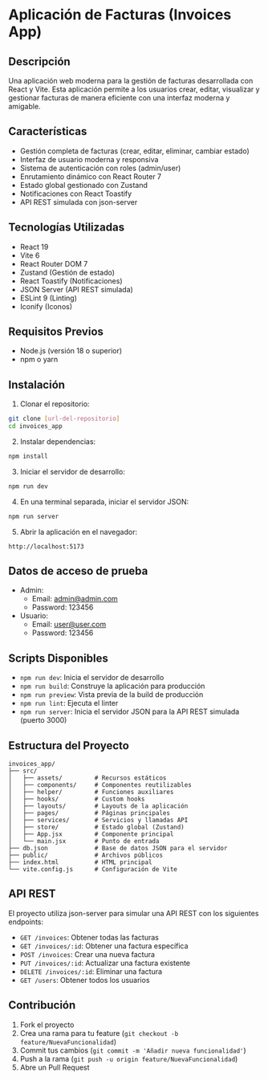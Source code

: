 # Aplicación de Facturas (Invoices App)

## Descripción
Una aplicación web moderna para la gestión de facturas desarrollada con React y Vite. Esta aplicación permite a los usuarios crear, editar, visualizar y gestionar facturas de manera eficiente con una interfaz moderna y amigable.

## Características
- Gestión completa de facturas (crear, editar, eliminar, cambiar estado)
- Interfaz de usuario moderna y responsiva
- Sistema de autenticación con roles (admin/user)
- Enrutamiento dinámico con React Router 7
- Estado global gestionado con Zustand
- Notificaciones con React Toastify
- API REST simulada con json-server

## Tecnologías Utilizadas
- React 19
- Vite 6
- React Router DOM 7
- Zustand (Gestión de estado)
- React Toastify (Notificaciones)
- JSON Server (API REST simulada)
- ESLint 9 (Linting)
- Iconify (Iconos)

## Requisitos Previos
- Node.js (versión 18 o superior)
- npm o yarn

## Instalación

1. Clonar el repositorio:
```bash
git clone [url-del-repositorio]
cd invoices_app
```

2. Instalar dependencias:
```bash
npm install
```

3. Iniciar el servidor de desarrollo:
```bash
npm run dev
```

4. En una terminal separada, iniciar el servidor JSON:
```bash
npm run server
```

5. Abrir la aplicación en el navegador:
```
http://localhost:5173
```

## Datos de acceso de prueba
- Admin:
  - Email: admin@admin.com
  - Password: 123456
- Usuario:
  - Email: user@user.com
  - Password: 123456

## Scripts Disponibles
- `npm run dev`: Inicia el servidor de desarrollo
- `npm run build`: Construye la aplicación para producción
- `npm run preview`: Vista previa de la build de producción
- `npm run lint`: Ejecuta el linter
- `npm run server`: Inicia el servidor JSON para la API REST simulada (puerto 3000)

## Estructura del Proyecto
```
invoices_app/
├── src/
│   ├── assets/         # Recursos estáticos
│   ├── components/     # Componentes reutilizables
│   ├── helper/         # Funciones auxiliares
│   ├── hooks/          # Custom hooks
│   ├── layouts/        # Layouts de la aplicación
│   ├── pages/          # Páginas principales
│   ├── services/       # Servicios y llamadas API
│   ├── store/          # Estado global (Zustand)
│   ├── App.jsx         # Componente principal
│   └── main.jsx        # Punto de entrada
├── db.json             # Base de datos JSON para el servidor
├── public/             # Archivos públicos
├── index.html          # HTML principal
└── vite.config.js      # Configuración de Vite
```

## API REST
El proyecto utiliza json-server para simular una API REST con los siguientes endpoints:

- `GET /invoices`: Obtener todas las facturas
- `GET /invoices/:id`: Obtener una factura específica
- `POST /invoices`: Crear una nueva factura
- `PUT /invoices/:id`: Actualizar una factura existente
- `DELETE /invoices/:id`: Eliminar una factura
- `GET /users`: Obtener todos los usuarios

## Contribución
1. Fork el proyecto
2. Crea una rama para tu feature (`git checkout -b feature/NuevaFuncionalidad`)
3. Commit tus cambios (`git commit -m 'Añadir nueva funcionalidad'`)
4. Push a la rama (`git push -u origin feature/NuevaFuncionalidad`)
5. Abre un Pull Request



